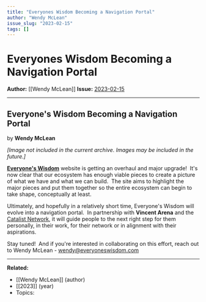 ```yaml
---
title: "Everyones Wisdom Becoming a Navigation Portal"
author: "Wendy McLean"
issue_slug: "2023-02-15"
tags: []
---
```


# Everyones Wisdom Becoming a Navigation Portal

**Author:** [[Wendy McLean]]
**Issue:** [2023-02-15](https://plex.collectivesensecommons.org/2023-02-15/)

---

## Everyone's Wisdom Becoming a Navigation Portal
by **Wendy McLean**

*[Image not included in the current archive. Images may be included in the future.]*

[**Everyone's Wisdom**](https://www.everyoneswisdom.com/) website is getting an overhaul and major upgrade!  It's now clear that our ecosystem has enough viable pieces to create a picture of what we have and what we can build.  The site aims to highlight the major pieces and put them together so the entire ecosystem can begin to take shape, conceptually at least.

Ultimately, and hopefully in a relatively short time, Everyone's Wisdom will evolve into a navigation portal.  In partnership with **Vincent Arena** and the [Catalist Network](https://www.catalist.network/), it will guide people to the next right step for them personally, in their work, for their network or in alignment with their aspirations.

Stay tuned!  And if you're interested in collaborating on this effort, reach out to Wendy McLean - [wendy@everyoneswisdom.com](mailto:wendy@everyoneswisdom.com)

---

**Related:**
- [[Wendy McLean]] (author)
- [[2023]] (year)
- Topics: 

